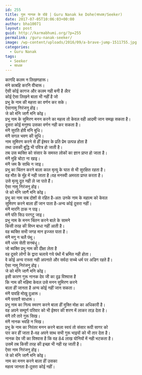 ```yaml
---
id: 255
title: गुरू नानक के दोहे | Guru Nanak ke Dohe(साधक/Seeker)
date: 2017-07-05T10:06:03+00:00
author: bha10071
layout: post
guid: http://karmabhumi.org/?p=255
permalink: /guru-nanak-seeker/
image: /wp-content/uploads/2016/09/a-brave-jump-1511755.jpg
categories:
  - Guru Nanak
tags:
  - Seeker
  - साधक
---
```

<div class="doha">
  <div class="hindi original">
    कागदि कलम न लिखणहारू।<br /> मंने काबहि करनि वीचारू।
  </div>
  
  <div class="hindi">
    ऐसी कोई कागज और कलम नही बनी है अैार<br /> कोई ऐसा लिखने बाला भी नहीं है जो<br /> प्रभु के नाम की महत्ता का वर्णन कर सके।
  </div>
</div>

<div class="doha">
  <div class="hindi original">
    ऐसानामु निरंजनु होइ।<br /> जे को मंनि जाणै मनि कोइ।
  </div>
  
  <div class="hindi">
    प्रभु नाम के सुमिरण मनन करने का महत्व तो केवल वही आदमी जान समझ सकता है।<br /> दूसरा कोई मनुश्य उसका वर्णन नही कर सकता है।
  </div>
</div>

<div class="doha">
  <div class="hindi original">
    मंनै सुरति होवै मनि बुधि।<br /> मंनै सगल भवण की सुधि।
  </div>
  
  <div class="hindi">
    नाम सुमिरण करने से हीं ईश्वर के प्रति प्रेम उत्पन्न होता है<br /> तथा उसकी बुद्धि भी पवित्र हो जाती है।<br /> तब उस ब्यक्ति को संसार के समस्त लोकों का ज्ञान प्राप्त हो जाता है।
  </div>
</div>

<div class="doha">
  <div class="hindi original">
    मंनै मुहि चोटा ना खाइ।<br /> मंनै जम कै साथि न जाइ।
  </div>
  
  <div class="hindi">
    प्रभु का चिंतन करने बाला काल मृत्यु के घात से भी सुरक्षित रहता है।<br /> वह मौत के मुॅह में नही जाता है।वह मनस्वी अमरता प्राप्त करता है।<br /> उसे मृत्यु दूत नही ले जा पाते हैं।
  </div>
</div>

<div class="doha">
  <div class="hindi original">
    ऐसा नामु निरंजनु होइ।<br /> जे को मंनि जाणै मनि कोइ।
  </div>
  
  <div class="hindi">
    प्रभु का नाम सब दोशों से रहित है-अतः उनके नाम के महात्म को केवल<br /> सुमिरण करने बाला हीं जान पाता है-अन्य कोई दूसरा नहीं।
  </div>
</div>

<div class="doha">
  <div class="hindi original">
    मंनै मारगि ठाक न पाइ।<br /> मंनै पति सिउ परगटु जाइ।
  </div>
  
  <div class="hindi">
    प्रभु नाम के मनन चिंतन करने बाले के सामने<br /> किसी तरह की विघ्न बाधा नहीं आती है।<br /> वह ब्यक्ति सभी जगह मान इज्जत पाता है।
  </div>
</div>

<div class="doha">
  <div class="hindi original">
    मंनै मगु न चलै पंथु।<br /> मंनै धरम सेती सनबंधु।
  </div>
  
  <div class="hindi">
    जो ब्यक्ति प्रभु नाम की दीक्षा लेता है<br /> वह दूसरे लोगों के द्वारा चलाये गये पंथों में भ्रमित नही होता।<br /> वे कोई अन्य रास्ता नही अपनाते और सर्वदा सच्चे धर्म पर अडिग रहते हैं।
  </div>
</div>

<div class="doha">
  <div class="hindi original">
    ऐसा नामु निरंजनु होइ।<br /> जे को मंनि जाणै मनि कोइ।
  </div>
  
  <div class="hindi">
    इसी कारण गुरू नानक देव जी का दृढ़ विश्वास है<br /> कि नाम की महिमा केवल उसे मनन सुमिरण करने<br /> बाला हीं जानता है अन्य कोई नहीं जान सकता।
  </div>
</div>

<div class="doha">
  <div class="hindi original">
    मंनै पावहि मोखु दुआरू।<br /> मंनै परवारै साधारू।
  </div>
  
  <div class="hindi">
    प्रभु नाम का नित्य स्मरण करने बाला हीं मुक्ति मोक्ष का अधिकारी है।<br /> वह अपने सम्पूर्ण परिवार को भी ईश्वर की शरण में लाकर ताड़ देता है।
  </div>
</div>

<div class="doha">
  <div class="hindi original">
    मंनै तरै तारे गुरू सिख।<br /> मंनै नानक भवहि न भिख।
  </div>
  
  <div class="hindi">
    प्रभु के नाम का निरंतर मनन करने बाला स्वयं तो संसार रूपी सागर को<br /> पार कर हीं जाता है-वह अपने साथ सभी गुरू भाइयों को भी तार देता है।<br /> नानक देव जी का विश्वास है कि वह 84 लाख योनियों में नही भटकता है।<br /> उसमें तब किसी तरह की इच्छा भी नही रह जाती है।
  </div>
</div>

<div class="doha">
  <div class="hindi original">
    ऐसा नाम निरंजनु होइ।<br /> जे को मंनि जाणै मनि कोइ।
  </div>
  
  <div class="hindi">
    नाम का मनन करने बाला हीं उसका<br /> महत्व जानता है-दूसरा कोई नहीं।
  </div>
</div>